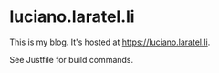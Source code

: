 # luciano.laratel.li

This is my blog. It's hosted at https://luciano.laratel.li.

See Justfile for build commands.
